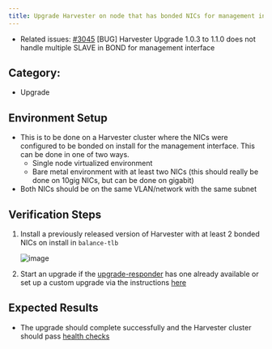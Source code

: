```yaml
---
title: Upgrade Harvester on node that has bonded NICs for management interface
---
```


* Related issues: [#3045](https://github.com/harvester/harvester/issues/3045) [BUG] Harvester Upgrade 1.0.3 to 1.1.0 does not handle multiple SLAVE in BOND for management interface

## Category: 
* Upgrade

## Environment Setup

- This is to be done on a Harvester cluster where the NICs were configured to be bonded on install for the management interface. This can be done in one of two ways.
    - Single node virtualized environment
    - Bare metal environment with at least two NICs (this should really be done on 10gig NICs, but can be done on gigabit)
- Both NICs should be on the same VLAN/network with the same subnet

## Verification Steps

1. Install a previously released version of Harvester with at least 2 bonded NICs on install in `balance-tlb`

    ![image](https://user-images.githubusercontent.com/83787952/198138366-472d4432-839a-4d9d-a942-d55fe8f6f6d8.png)
1. Start an upgrade if the [upgrade-responder](https://github.com/harvester/upgrade-responder) has one already available or set up a custom upgrade via the instructions [here](https://docs.harvesterhci.io/v1.1/upgrade/automatic/#prepare-an-air-gapped-upgrade)

## Expected Results

- The upgrade should complete successfully and the Harvester cluster should pass [health checks](https://harvester.github.io/tests/manual/virtual-machines/)